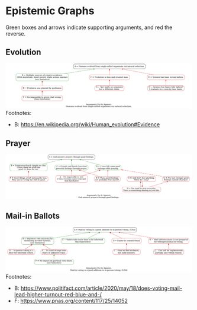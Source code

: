 # Epistemic Graphs
Green boxes and arrows indicate supporting arguments, and red the reverse.
## Evolution
![](images/evolution.png?raw=true)
Footnotes:
 - B: https://en.wikipedia.org/wiki/Human_evolution#Evidence

## Prayer
![](images/prayer.png?raw=true)

## Mail-in Ballots
![](images/mail-in.png?raw=true)
Footnotes:
 - B: https://www.politifact.com/article/2020/may/18/does-voting-mail-lead-higher-turnout-red-blue-and-/
 - F: https://www.pnas.org/content/117/25/14052


